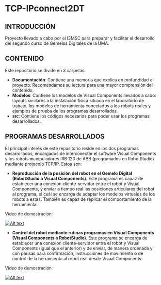 # TCP-IPconnect2DT

## INTRODUCCIÓN
Proyecto llevado a cabo por el I3MSC para preparar y facilitar el desarrollo del segundo curso de Gemelos Digitales de la UMA.

## CONTENIDO
Este repositorio se divide en 3 carpetas:

- **Documentación**: Contiene una memoria que explica en profundidad el proyecto. Recomendamos su lectura para una mayor comprensión del contenido.
- **Modelos**: Contiene los modelos de Visual Components llevados a cabo: layouts similares a la instalación física situada en el laboratorio de trabajo, los modelos de herramienta conectados a los robots reales y ejemplos de prueba de los programas desarrollados.
- **src**: Contiene los códigos necesarios para poder usar los programas desarrollados.

## PROGRAMAS DESARROLLADOS
El principal interés de este repositorio reside en los dos programas desarrollados, encargados de interconectar el software Visual Components y los robots manipuladores IRB 120 de ABB (programados en RobotStudio) mediante protocolo TCP/IP. Estos son:
- **Reproducción de la posición del robot en el Gemelo Digital (RobotStudio a Visual Components)**. Este programa es capaz de establecer una conexión cliente-servidor entre el robot y Visual Components, y enviar a tiempo real las posiciones articulares del robot al programa, el cuál se encarga de adaptar los modelos virtuales de los robots a estas. También es capaz de replicar el comportamiento de la herramienta. 

Video de demostración: 

[![Alt text](https://img.youtube.com/vi/TyIYKzCEILI/0.jpg)](https://www.youtube.com/watch?v=TyIYKzCEILI)

- **Control del robot mediante rutinas programas en Visual Components (Visual Components a RobotStudio)**. Este programa se encarga de establecer una conexión cliente-servidor entre el robot y Visual Components (igual que el anterior) y de enviar, de manera ordenada y con pausas para confirmación, instrucciones de movimiento o de control de la herramienta al robot real desde Visual Components. 

Video de demostración: 

[![Alt text](https://img.youtube.com/vi/LFA_1vL7EIA/0.jpg)](https://www.youtube.com/watch?v=LFA_1vL7EIA)
